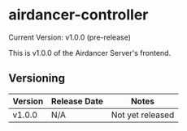 # airdancer-controller

Current Version: v1.0.0 (pre-release)

This is v1.0.0 of the Airdancer Server's frontend.

## Versioning

| Version    | Release Date  | Notes                                  |
| ---------- | ------------- | -------------------------------------- |
| v1.0.0     | N/A           | Not yet released                       |